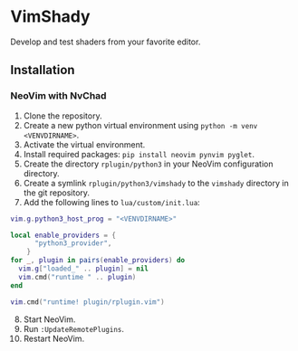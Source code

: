 # VimShady

Develop and test shaders from your favorite editor.

## Installation

### NeoVim with NvChad

1. Clone the repository.
2. Create a new python virtual environment using `python -m venv <VENVDIRNAME>`.
3. Activate the virtual environment.
4. Install required packages: `pip install neovim pynvim pyglet`.
5. Create the directory `rplugin/python3` in your NeoVim configuration directory.
6. Create a symlink `rplugin/python3/vimshady` to the `vimshady` directory in the git repository.
7. Add the following lines to `lua/custom/init.lua`:

```lua
vim.g.python3_host_prog = "<VENVDIRNAME>"

local enable_providers = {
      "python3_provider",
    }
for _, plugin in pairs(enable_providers) do
  vim.g["loaded_" .. plugin] = nil
  vim.cmd("runtime " .. plugin)
end

vim.cmd("runtime! plugin/rplugin.vim")
```

8. Start NeoVim.
9. Run `:UpdateRemotePlugins`.
10. Restart NeoVim.

